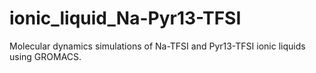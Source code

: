 # ionic_liquid_Na-Pyr13-TFSI
Molecular dynamics simulations of Na-TFSI and Pyr13-TFSI ionic liquids using GROMACS.
